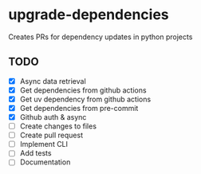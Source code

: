 # upgrade-dependencies

Creates PRs for dependency updates in python projects

## TODO

- [x] Async data retrieval
- [x] Get dependencies from github actions
- [x] Get uv dependency from github actions
- [x] Get dependencies from pre-commit
- [x] Github auth & async
- [ ] Create changes to files
- [ ] Create pull request
- [ ] Implement CLI
- [ ] Add tests
- [ ] Documentation
